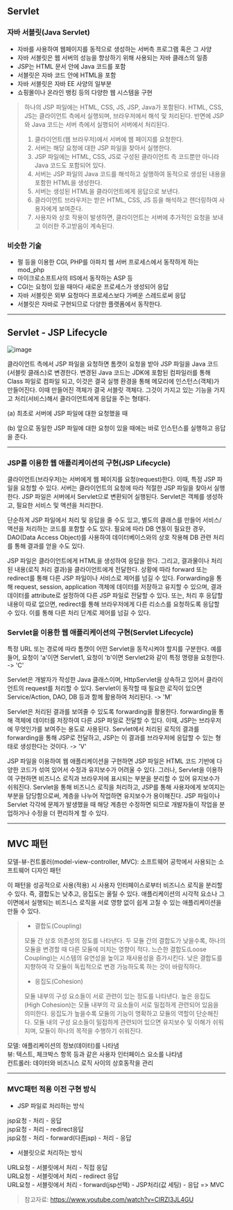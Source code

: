 ## Servlet
### 자바 서블릿(Java Servlet)
- 자바를 사용하여 웹페이지를 동적으로 생성하는 서버측 프로그램 혹은 그 사양
- 자바 서블릿은 웹 서버의 성능을 향상하기 위해 사용되는 자바 클래스의 일종
- JSP는 HTML 문서 안에 Java 코드를 포함
- 서블릿은 자바 코드 안에 HTML을 포함
- 자바 서블릿은 자바 EE 사양의 일부분
- 쇼핑몰이나 온라인 뱅킹 등의 다양한 웹 시스템을 구현

> 하나의 JSP 파일에는 HTML, CSS, JS, JSP, Java가 포함된다.
> HTML, CSS, JS는 클라이언트 측에서 실행되며, 브라우저에서 해석 및 처리된다. 반면에 JSP와 Java 코드는 서버 측에서 실행되어 서버에서 처리된다.
> 1. 클라이언트(웹 브라우저)에서 서버에 웹 페이지를 요청한다.
> 2. 서버는 해당 요청에 대한 JSP 파일을 찾아서 실행한다.
> 3. JSP 파일에는 HTML, CSS, JS로 구성된 클라이언트 측 코드뿐만 아니라 Java 코드도 포함되어 있다.
> 4. 서버는 JSP 파일의 Java 코드를 해석하고 실행하여 동적으로 생성된 내용을 포함한 HTML을 생성한다.
> 5. 서버는 생성된 HTML을 클라이언트에게 응답으로 보낸다.
> 6. 클라이언트 브라우저는 받은 HTML, CSS, JS 등을 해석하고 렌더링하여 사용자에게 보여준다.
> 7. 사용자와 상호 작용이 발생하면, 클라이언트는 서버에 추가적인 요청을 보내고 이러한 주고받음이 계속된다.

### 비슷한 기술
- 펄 등을 이용한 CGI, PHP를 아파치 웹 서버 프로세스에서 동작하게 하는 mod_php
- 마이크로소프트사의 IIS에서 동작하는 ASP 등
- CGI는 요청이 있을 때마다 새로운 프로세스가 생성되어 응답
- 자바 서블릿은 외부 요청마다 프로세스보다 가벼운 스레드로써 응답
- 서블릿은 자바로 구현되므로 다양한 플랫폼에서 동작한다.
***
## Servlet - JSP Lifecycle
![image](https://github.com/GYUNGAEEEE/WebProgramming/assets/158580466/7a84d390-e449-4c92-8975-4fa3013dda8c)

클라이언트 측에서 JSP 파일을 요청하면 톰캣이 요청을 받아 JSP 파일을 Java 코드(서블릿 클래스)로 변경한다.
변경된 Java 코드는 JDK에 포함된 컴파일러를 통해 Class 파일로 컴파일 되고, 이것은 결국 실행 환경을 통해 메모리에 인스턴스(객체)가 만들어진다.
이때 만들어진 객체가 결국 서블릿 객체다. 그것이 가지고 있는 기능을 가지고 처리(서비스)해서 클라이언트에게 응답을 주는 형태다.

(a) 최초로 서버에 JSP 파일에 대한 요청했을 때

(b) 앞으로 동일한 JSP 파일에 대한 요청이 있을 때에는 바로 인스턴스를 실행하고 응답을 준다.
***
### JSP를 이용한 웹 애플리케이션의 구현(JSP Lifecycle)
클라이언트(브라우저)는 서버에게 웹 페이지를 요청(request)한다. 이때, 특정 JSP 파일을 요청할 수 있다.
서버는 클라이언트의 요청에 따라 적절한 JSP 파일을 찾아서 실행한다. JSP 파일은 서버에서 Servlet으로 변환되어 실행된다.
Servlet은 객체를 생성하고, 필요한 서비스 및 액션을 처리한다. 

단순하게 JSP 파일에서 처리 및 응답을 줄 수도 있고, 별도의 클래스를 만들어 서비스/액션을 처리하는 코드를 포함할 수도 있다.
필요에 따라 DB 연동이 필요한 경우, DAO(Data Access Object)를 사용하여 데이터베이스와의 상호 작용해 DB 관련 처리를 통해 결과를 얻을 수도 있다.

JSP 파일은 클라이언트에게 HTML을 생성하여 응답을 한다. 그리고, 결과물이나 처리된 내용(로직 처리 결과)을 클라이언트에게 전달한다.
상황에 따라 forward 또는 redirect를 통해 다른 JSP 파일이나 서비스로 제어를 넘길 수 있다.
Forwarding을 통해 request, session, application 객체에 데이터를 저장하고 유지할 수 있으며, 결과 데이터를 attribute로 설정하여 다른 JSP 파일로 전달할 수 있다.
또는, 처리 후 응답할 내용이 따로 없으면, redirect를 통해 브라우저에게 다른 리소스를 요청하도록 응답할 수 있다. 이를 통해 다른 처리 단계로 제어를 넘길 수 있다.

### Servlet을 이용한 웹 애플리케이션의 구현(Servlet Lifecycle)
특정 URL 또는 경로에 따라 톰캣이 어떤 Servlet을 동작시켜야 할지를 구분한다.
예를 들어, 요청이 'a'이면 Servlet1, 요청이 'b'이면 Servlet2와 같이 특정 명령을 요청한다.
-> 'C'

Servlet은 개발자가 작성한 Java 클래스이며, HttpServlet을 상속하고 있어서 클라이언트의 request를 처리할 수 있다.
Servlet이 동작할 때 필요한 로직이 있으면 Service/Action, DAO, DB 등과 함께 활용하여 처리된다.
-> 'M'

Servlet은 처리된 결과를 보여줄 수 있도록 forwarding을 활용한다. forwarding을 통해 객체에 데이터를 저장하여 다른 JSP 파일로 전달할 수 있다.
이때, JSP는 브라우저에 무엇인가를 보여주는 용도로 사용된다. Servlet에서 처리된 로직의 결과를 forwarding을 통해 JSP로 전달하고, JSP는 이 결과를 브라우저에 응답할 수 있는 형태로 생성한다는 것이다.
-> 'V'

JSP 파일을 이용하여 웹 애플리케이션을 구현하면 JSP 파일은 HTML 코드 기반에 다양한 코드가 섞여 있어서 수정과 유지보수가 어려울 수 있다.
그러나, Servlet을 이용하여 구현하면 비즈니스 로직과 브라우저에 표시되는 부분을 분리할 수 있어 유지보수가 쉬워진다.
Servlet을 통해 비즈니스 로직을 처리하고, JSP를 통해 사용자에게 보여지는 부분을 담당함으로써, 계층을 나누어 작업하면 유지보수가 용이해진다.
JSP 파일이나 Servlet 각각에 문제가 발생했을 때 해당 계층만 수정하면 되므로 개발자들이 작업을 분업하거나 수정을 더 편리하게 할 수 있다.
***
## MVC 패턴
모델-뷰-컨트롤러(model-view-controller, MVC): 소프트웨어 공학에서 사용되는 소프트웨어 디자인 패턴

이 패턴을 성공적으로 사용(적용) 시 사용자 인터페이스로부터 비즈니스 로직을 분리할 수 있다. 즉, 결합도는 낮추고, 응집도는 올릴 수 있다.
애플리케이션의 시각적 요소나 그 이면에서 실행되는 비즈니스 로직을 서로 영향 없이 쉽게 고칠 수 있는 애플리케이션을 만들 수 있다.
> - 결합도(Coupling)
>
> 모듈 간 상호 의존성의 정도를 나타낸다. 두 모듈 간의 결합도가 낮을수록, 하나의 모듈을 변경할 때 다른 모듈에 미치는 영향이 적다.
> 느슨한 결합도(Loose Coupling)는 시스템의 유연성을 높이고 재사용성을 증가시킨다. 낮은 결합도를 지향하여 각 모듈이 독립적으로 변경 가능하도록 하는 것이 바람직하다.
>
> - 응집도(Cohesion)
>
> 모듈 내부의 구성 요소들이 서로 관련이 있는 정도를 나타낸다. 높은 응집도(High Cohesion)는 모듈 내부의 각 요소들이 서로 밀접하게 관련되어 있음을 의미한다.
> 응집도가 높을수록 모듈의 기능이 명확하고 모듈의 역할이 단순해진다. 모듈 내의 구성 요소들이 밀접하게 관련되어 있으면 유지보수 및 이해가 쉬워지며, 모듈이 하나의 목적을 수행하기 쉬워진다.

모델: 애플리케이션의 정보(데이터)를 나타냄   
뷰: 텍스트, 체크박스 항목 등과 같은 사용자 인터페이스 요소를 나타냄   
컨트롤러: 데이터와 비즈니스 로직 사이의 상호동작을 관리   
***
### MVC패턴 적용 이전 구현 방식
- JSP 파일로 처리하는 방식

jsp요청 - 처리 - 응답   
jsp요청 - 처리 - redirect응답   
jsp요청 - 처리 - forward(다른jsp) - 처리 - 응답

- 서블릿으로 처리하는 방식

URL요청 - 서블릿에서 처리 - 직접 응답   
URL요청 - 서블릿에서 처리 - redirect 응답   
URL요청 - 서블릿에서 처리 - forward(jsp선택) - JSP처리(값 세팅) - 응답 => MVC

> 참고자료: https://www.youtube.com/watch?v=CIRZI3JL4GU
